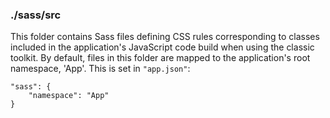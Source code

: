 ### ./sass/src

This folder contains Sass files defining CSS rules corresponding to classes
included in the application's JavaScript code build when using the classic toolkit.
By default, files in this folder are mapped to the application's root namespace, 'App'.
This is set in `"app.json"`:

    "sass": {
        "namespace": "App"
    }